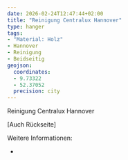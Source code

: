 ```yaml
---
date: 2026-02-24T12:47:44+02:00
title: "Reinigung Centralux Hannover"
type: hanger
tags:
- "Material: Holz"
- Hannover
- Reinigung
- Beidseitig
geojson:
  coordinates:
  - 9.73322
  - 52.37052
  precision: city
---
```

Reinigung Centralux Hannover

[Auch Rückseite]

<div class="notes">
Weitere Informationen:
<ul>
<li><a href=""></a></li>
</ul>
</div>
